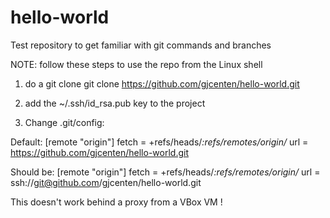 # hello-world
Test repository to get familiar with git commands and branches

NOTE: follow these steps to use the repo from the Linux shell
1) do a git clone
git clone https://github.com/gjcenten/hello-world.git

2) add the ~/.ssh/id_rsa.pub key to the project

3) Change .git/config:

Default:
[remote "origin"]
        fetch = +refs/heads/*:refs/remotes/origin/*
        url = https://github.com/gjcenten/hello-world.git

Should be:
[remote "origin"]
        fetch = +refs/heads/*:refs/remotes/origin/*
        url = ssh://git@github.com/gjcenten/hello-world.git

This doesn't work behind a proxy from a VBox VM !
